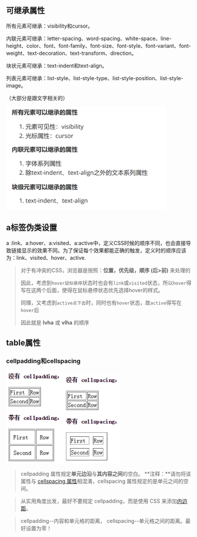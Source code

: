 ## 可继承属性

所有元素可继承：visibility和cursor。

内联元素可继承：letter-spacing、word-spacing、white-space、line-height、color、font、font-family、font-size、font-style、font-variant、font-weight、text-decoration、text-transform、direction。 

块状元素可继承：text-indent和text-align。 

列表元素可继承：list-style、list-style-type、list-style-position、list-style-image。

（大部分是跟文字相关的）

![image-20230214111217763](assets/image-20230214111217763.png)

## a标签伪类设置

a :link、a:hover、a:visited、a:active中，定义CSS时候的顺序不同，也会直接导致链接显示的效果不同。为了保证每个效果都能正确的触发，定义时的顺序应该为：link、visited、hover、active.

> 对于有冲突的CSS，浏览器是按照：**位置，优先级，顺序 (后>前)** 来处理的
>
> 因此，考虑到`hover鼠标悬停`状态时也会有`link`或`visited`状态，所以`hover`得写在这两个后面，使得在鼠标悬停状态优先选择hover的样式。
>
> 同理，又考虑到`active点下去`时，同时也有`hover`状态，故`active`得写在`hover`后 
>
> 因此就是 **lvha** 或 **vlha** 的顺序

## table属性

### cellpadding和cellspacing

![img](assets/6150436_1469437565689_9AB217826D523CFA52B15130EFC68A40.png)![img](assets/6150436_1469437584131_4CF2CABF79BAAD901F68C39E7397B719.png)

> cellpadding 属性规定**单元边沿**与**其内容之间**的空白。 
> **注释：**请勿将该属性与 [cellspacing   属性](http://www.w3school.com.cn/tags/att_table_cellspacing.asp)相混淆，cellspacing 属性规定的是单元之间的空间。 

>  从实用角度出发，最好不要规定 cellpadding，而是使用 CSS 来添加[内边距](https://hd.nowcoder.com/link.html?target=http://www.w3school.com.cn/css/css_padding.asp)。

> cellpadding--内容和单元格的距离， cellspacing--单元格之间的距离。最好设置为零！